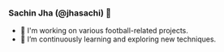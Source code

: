 ### Sachin Jha (@jhasachi) 👋
- 🔭 I'm working on various football-related projects.
- 🌱 I’m continuously learning and exploring new techniques.
